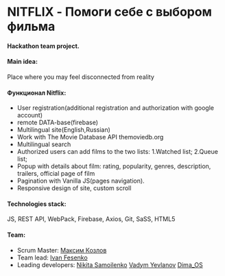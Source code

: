 # NITFLIX - Помоги себе с выбором фильма

#### Hackathon team project.

#### Main idea:

Place where you may feel disconnected from reality

#### Функционал Nitflix:

- User registration(additional registration and authorization with google account)
- remote DATA-base(firebase)
- Multilingual site(English,Russian)
- Work with The Movie Database API themoviedb.org
- Multilingual search
- Authorized users can add films to the two lists: 1.Watched list; 2.Queue list;
- Popup with details about film: rating, popularity, genres, description, trailers, official page of film
- Pagination with Vanilla JS(pages navigation).
- Responsive design of site, custom scroll

#### Technologies stack:

JS, REST API, WebPack, Firebase, Axios, Git, SaSS, HTML5

#### Team:

- Scrum Master: [Максим Козлов](https://github.com/Maximusvin)
- Team lead: [Ivan Fesenko](https://github.com/IvanFesenko)
- Leading developers:
  [Nikita Samoilenko](https://github.com/Bignichok)
  [Vadym Yevlanov](https://github.com/Google-Barma)
  [Dima_OS](https://github.com/Dima-Os)
